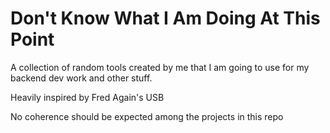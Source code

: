 # Don't Know What I Am Doing At This Point

A collection of random tools created by me that I am going to use for my backend dev work and other stuff.

Heavily inspired by Fred Again's USB

No coherence should be expected among the projects in this repo
